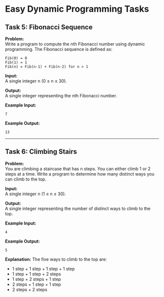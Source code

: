# Easy Dynamic Programming Tasks

## Task 5: Fibonacci Sequence

**Problem:**  
Write a program to compute the nth Fibonacci number using dynamic programming. The Fibonacci sequence is defined as:

```
Fib(0) = 0  
Fib(1) = 1  
Fib(n) = Fib(n-1) + Fib(n-2) for n > 1  
```

**Input:**  
A single integer n (0 ≤ n ≤ 30).

**Output:**  
A single integer representing the nth Fibonacci number.

**Example Input:**  
```
7  
```

**Example Output:**  
```
13  
```

---

## Task 6: Climbing Stairs

**Problem:**  
You are climbing a staircase that has n steps. You can either climb 1 or 2 steps at a time. Write a program to determine how many distinct ways you can climb to the top.

**Input:**  
A single integer n (1 ≤ n ≤ 30).

**Output:**  
A single integer representing the number of distinct ways to climb to the top.

**Example Input:**  
```
4  
```

**Example Output:**  
```
5  
```

**Explanation:** The five ways to climb to the top are:
- 1 step + 1 step + 1 step + 1 step  
- 1 step + 1 step + 2 steps  
- 1 step + 2 steps + 1 step  
- 2 steps + 1 step + 1 step  
- 2 steps + 2 steps  